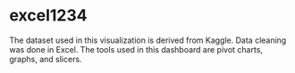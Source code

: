 # excel1234
The dataset used in this visualization is derived from Kaggle. Data cleaning was done in Excel. The tools used in this dashboard are pivot charts, graphs, and slicers. 
